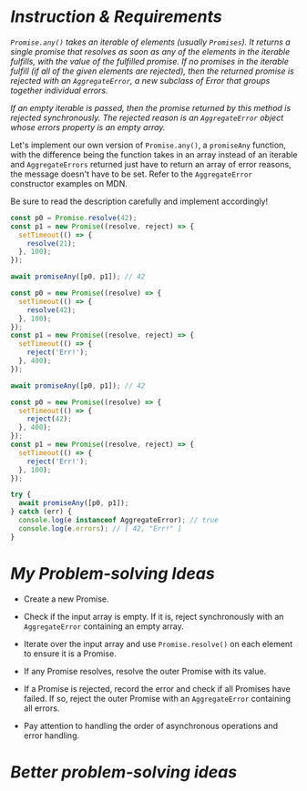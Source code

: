 # *Instruction & Requirements*
*`Promise.any()` takes an iterable of elements (usually `Promises`). It returns a single promise that resolves as soon as any of the elements in the iterable fulfills, with the value of the fulfilled promise. If no promises in the iterable fulfill (if all of the given elements are rejected), then the returned promise is rejected with an `AggregateError`, a new subclass of Error that groups together individual errors.*

*If an empty iterable is passed, then the promise returned by this method is rejected synchronously. The rejected reason is an `AggregateError` object whose errors property is an empty array.*

Let's implement our own version of `Promise.any()`, a `promiseAny` function, with the difference being the function takes in an array instead of an iterable and `AggregateErrors` returned just have to return an array of error reasons, the message doesn't have to be set. Refer to the `AggregateError` constructor examples on MDN.

Be sure to read the description carefully and implement accordingly!

```javascript
const p0 = Promise.resolve(42);
const p1 = new Promise((resolve, reject) => {
  setTimeout(() => {
    resolve(21);
  }, 100);
});

await promiseAny([p0, p1]); // 42
```

```javascript
const p0 = new Promise((resolve) => {
  setTimeout(() => {
    resolve(42);
  }, 100);
});
const p1 = new Promise((resolve, reject) => {
  setTimeout(() => {
    reject('Err!');
  }, 400);
});

await promiseAny([p0, p1]); // 42
```

```javascript
const p0 = new Promise((resolve) => {
  setTimeout(() => {
    reject(42);
  }, 400);
});
const p1 = new Promise((resolve, reject) => {
  setTimeout(() => {
    reject('Err!');
  }, 100);
});

try {
  await promiseAny([p0, p1]);
} catch (err) {
  console.log(e instanceof AggregateError); // true
  console.log(e.errors); // [ 42, "Err!" ]
}
```


# *My Problem-solving Ideas*

- Create a new Promise.

- Check if the input array is empty. If it is, reject synchronously with an `AggregateError` containing an empty array.

- Iterate over the input array and use `Promise.resolve()` on each element to ensure it is a Promise.

- If any Promise resolves, resolve the outer Promise with its value.

- If a Promise is rejected, record the error and check if all Promises have failed. If so, reject the outer  Promise with an `AggregateError` containing all errors.

- Pay attention to handling the order of asynchronous operations and error handling.


# *Better problem-solving ideas*

